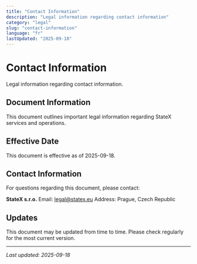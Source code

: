 ```yaml
---
title: "Contact Information"
description: "Legal information regarding contact information"
category: "legal"
slug: "contact-information"
language: "fr"
lastUpdated: "2025-09-18"
---
```


# Contact Information

Legal information regarding contact information.

## Document Information

This document outlines important legal information regarding StateX services and operations.

## Effective Date

This document is effective as of 2025-09-18.

## Contact Information

For questions regarding this document, please contact:

**StateX s.r.o.**
Email: legal@statex.eu
Address: Prague, Czech Republic

## Updates

This document may be updated from time to time. Please check regularly for the most current version.

---

*Last updated: 2025-09-18*